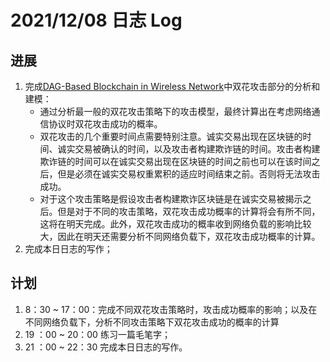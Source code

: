 # 2021/12/08 日志 Log

## 进展

1. 完成[DAG-Based Blockchain in Wireless Network](./Blockchain/../../DAG-Based%20Blockchain%20in%20Wireless%20Network/Papers/DAG-Based%20Blockchain%20in%20Wireless%20Network.md)中双花攻击部分的分析和建模：
   * 通过分析最一般的双花攻击策略下的攻击模型，最终计算出在考虑网络通信协议时双花攻击成功的概率。
   * 双花攻击的几个重要时间点需要特别注意。诚实交易出现在区块链的时间、诚实交易被确认的时间，以及攻击者构建欺诈链的时间。攻击者构建欺诈链的时间可以在诚实交易出现在区块链的时间之前也可以在该时间之后，但是必须在诚实交易权重累积的适应时间结束之前。否则将无法攻击成功。
   * 对于这个攻击策略是假设攻击者构建欺诈区块链是在诚实交易被揭示之后。但是对于不同的攻击策略，双花攻击成功概率的计算将会有所不同，这将在明天完成。此外，双花攻击成功的概率收到网络负载的影响比较大，因此在明天还需要分析不同网络负载下，双花攻击成功概率的计算。
2. 完成本日日志的写作；

## 计划

1. 8：30 ~ 17：00：完成不同双花攻击策略时，攻击成功概率的影响；以及在不同网络负载下，分析不同攻击策略下双花攻击成功的概率的计算
2. 19 ：00 ~ 20：00 练习一篇毛笔字；
3. 21 ：00 ~ 22：30 完成本日日志的写作。